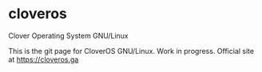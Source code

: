 # cloveros
Clover Operating System GNU/Linux

This is the git page for CloverOS GNU/Linux. Work in progress. Official site at https://cloveros.ga
